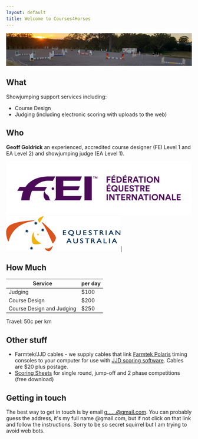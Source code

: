 ```yaml
---
layout: default
title: Welcome to Courses4Horses
---
```


![Wingham morning](assets/images/wingham_morning_cropped.jpg)
## What

Showjumping support services including:

* Course Design
* Judging (including electronic scoring with uploads to the web)

## Who 

**Geoff Goldrick** an experienced, accredited course designer (FEI Level 1 and EA Level 2) and showjumping judge (EA Level 1).


![FEI Logo](assets/images/FEI_Logo.png) ![EA Logo](assets/images/EA_logo.png)|


## How Much

| **Service** | **per day** |
|-----|-----|
| Judging | $100 |
| Course Design | $200 |
| Course Design and Judging | $250 |

Travel: 50c per km

## Other stuff

* Farmtek/JJD cables - we supply cables that link [Farmtek Polaris](https://farmtek.net/polaris.html) timing consoles to your computer for use with [JJD scoring software](http://equussentials.com/software/default.html). Cables are $20 plus postage.
* <a href="/assets/downloads/C4H_judging_sheets.pdf" target="_blank">Scoring Sheets</a> for single round, jump-off and 2 phase competitions (free download)

## Getting in touch
The best way to get in touch is by email <a href="https://mailhide.io/e/3Y8Bp043" onclick="popup=window.open('https://mailhide.io/e/3Y8Bp043','mailhidepopup','width=580,height=635'); return false;">g......@gmail.com</a>. You can probably guess the address, it's my full name @gmail.com, but if not click on that link and follow the instructions. Sorry to be so secret squirrel but I am trying to avoid web bots.

 
